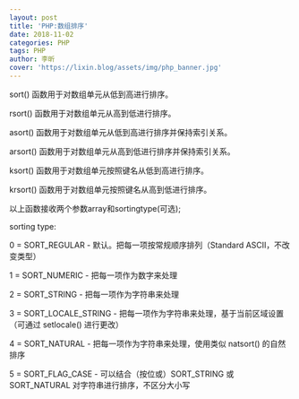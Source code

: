 ```yaml
---
layout: post
title: 'PHP:数组排序'
date: 2018-11-02
categories: PHP
tags: PHP
author: 李昕
cover: 'https://lixin.blog/assets/img/php_banner.jpg'
---
```


sort() 函数用于对数组单元从低到高进行排序。

rsort() 函数用于对数组单元从高到低进行排序。

asort() 函数用于对数组单元从低到高进行排序并保持索引关系。

arsort() 函数用于对数组单元从高到低进行排序并保持索引关系。

ksort() 函数用于对数组单元按照键名从低到高进行排序。

krsort() 函数用于对数组单元按照键名从高到低进行排序。

以上函数接收两个参数array和sortingtype(可选);

sorting type:

0 = SORT_REGULAR - 默认。把每一项按常规顺序排列（Standard ASCII，不改变类型）

1 = SORT_NUMERIC - 把每一项作为数字来处理

2 = SORT_STRING - 把每一项作为字符串来处理

3 = SORT_LOCALE_STRING - 把每一项作为字符串来处理，基于当前区域设置（可通过 setlocale() 进行更改）

4 = SORT_NATURAL - 把每一项作为字符串来处理，使用类似 natsort() 的自然排序

5 = SORT_FLAG_CASE - 可以结合（按位或）SORT_STRING 或 SORT_NATURAL 对字符串进行排序，不区分大小写

